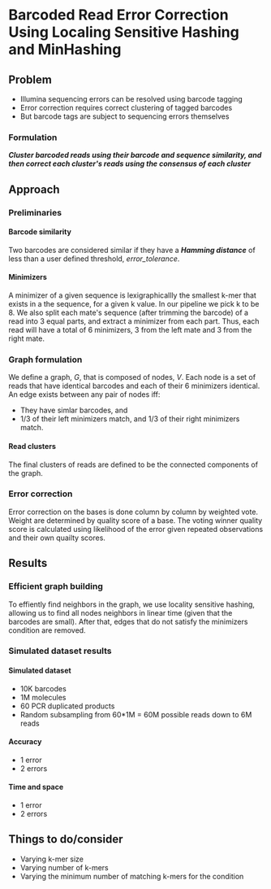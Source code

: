# Barcoded Read Error Correction Using Localing Sensitive Hashing and MinHashing
## Problem
- Illumina sequencing errors can be resolved using barcode tagging
- Error correction requires correct clustering of tagged barcodes
- But barcode tags are subject to sequencing errors themselves
### Formulation
***Cluster barcoded reads using their barcode and sequence similarity, and then correct each cluster's reads using the consensus of each cluster***

## Approach
### Preliminaries
#### Barcode similarity
Two barcodes are considered similar if they have a ***Hamming distance*** of less than a user defined threshold, *error_tolerance*. 
#### Minimizers
A minimizer of a given sequence is lexigraphicallly the smallest k-mer that exists in a the sequence, for a given k value. In our pipeline we pick k to be 8. We also split each mate's sequence (after trimming the barcode) of a read into 3 equal parts, and extract a minimizer from each part. Thus, each read will have a total of 6 minimizers, 3 from the left mate and 3 from the right mate.
### Graph formulation
We define a graph, $G$, that is composed of nodes, $V$. Each node is a set of reads that have identical barcodes and each of their 6 minimizers identical. An edge exists between any pair of nodes iff:

- They have simlar barcodes, and
- 1/3 of their left minimizers match, and 1/3 of their right minimizers match.

#### Read clusters
The final clusters of reads are defined to be the connected components of the graph.

### Error correction 
Error correction on the bases is done column by column by weighted vote. Weight are determined by quality score of a base. The voting winner quality score is calculated using likelihood of the error given repeated observations and their own quailty scores.

## Results
### Efficient graph building
To effiently find neighbors in the graph, we use locality sensitive hashing, allowing us to find all nodes neighbors in linear time (given that the barcodes are small). After that, edges that do not satisfy the minimizers condition are removed.
### Simulated dataset results
#### Simulated dataset
- 10K barcodes
- 1M molecules
- 60 PCR duplicated products
- Random subsampling from 60\*1M = 60M possible reads down to 6M reads
#### Accuracy
- 1 error
- 2 errors
#### Time and space
- 1 error
- 2 errors
## Things to do/consider
- Varying k-mer size
- Varying number of k-mers
- Varying the minimum number of matching k-mers for the condition
